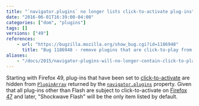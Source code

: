 ```yaml
---
title: "`navigator.plugins` no longer lists click-to-activate plug-ins"
date: "2016-06-01T16:39:00-04:00"
categories: ["dom", "plugins"]
tags: []
versions: ["49"]
references:
    - url: "https://bugzilla.mozilla.org/show_bug.cgi?id=1186948"
      title: "Bug 1186948 - remove plugins that are click-to-play from navigator.plugins"
aliases:
    - "/docs/2015/navigator-plugins-will-no-longer-contain-click-to-play-plugins/"
---
```

Starting with Firefox 49, plug-ins that have been set to [click-to-activate](https://support.mozilla.org/en-US/kb/why-do-i-have-click-activate-plugins) are hidden from [`PluginArray`](https://developer.mozilla.org/en-US/docs/Web/API/PluginArray) returned by the [`navigator.plugins`](https://developer.mozilla.org/en-US/docs/Web/API/NavigatorPlugins/plugins) property. Given that all plug-ins other than Flash are subject to click-to-activate on [Firefox 47](https://www.fxsitecompat.com/en-CA/docs/2016/all-plug-ins-other-than-flash-are-now-defaulted-to-click-to-activate/) and later, "Shockwave Flash" will be the only item listed by default.
